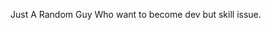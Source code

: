 Just A Random Guy Who want to become dev but skill issue.
<!---
Ryxeensenpai/Ryxeensenpai is a ✨ special ✨ repository because its `README.md` (this file) appears on your GitHub profile.
You can click the Preview link to take a look at your changes.
--->
